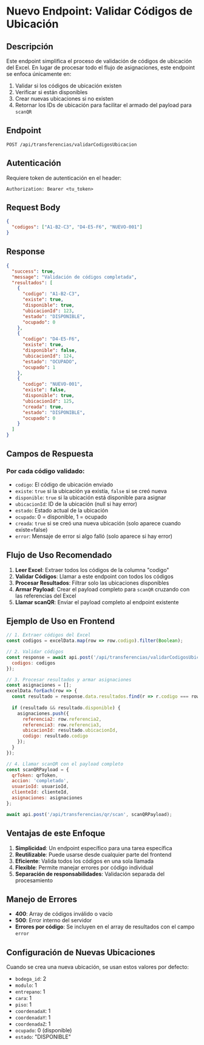 # Nuevo Endpoint: Validar Códigos de Ubicación

## Descripción
Este endpoint simplifica el proceso de validación de códigos de ubicación del Excel. En lugar de procesar todo el flujo de asignaciones, este endpoint se enfoca únicamente en:

1. Validar si los códigos de ubicación existen
2. Verificar si están disponibles
3. Crear nuevas ubicaciones si no existen
4. Retornar los IDs de ubicación para facilitar el armado del payload para `scanQR`

## Endpoint
```
POST /api/transferencias/validarCodigosUbicacion
```

## Autenticación
Requiere token de autenticación en el header:
```
Authorization: Bearer <tu_token>
```

## Request Body
```json
{
  "codigos": ["A1-B2-C3", "D4-E5-F6", "NUEVO-001"]
}
```

## Response
```json
{
  "success": true,
  "message": "Validación de códigos completada",
  "resultados": [
    {
      "codigo": "A1-B2-C3",
      "existe": true,
      "disponible": true,
      "ubicacionId": 123,
      "estado": "DISPONIBLE",
      "ocupado": 0
    },
    {
      "codigo": "D4-E5-F6",
      "existe": true,
      "disponible": false,
      "ubicacionId": 124,
      "estado": "OCUPADO",
      "ocupado": 1
    },
    {
      "codigo": "NUEVO-001",
      "existe": false,
      "disponible": true,
      "ubicacionId": 125,
      "creada": true,
      "estado": "DISPONIBLE",
      "ocupado": 0
    }
  ]
}
```

## Campos de Respuesta

### Por cada código validado:
- `codigo`: El código de ubicación enviado
- `existe`: `true` si la ubicación ya existía, `false` si se creó nueva
- `disponible`: `true` si la ubicación está disponible para asignar
- `ubicacionId`: ID de la ubicación (null si hay error)
- `estado`: Estado actual de la ubicación
- `ocupado`: 0 = disponible, 1 = ocupado
- `creada`: `true` si se creó una nueva ubicación (solo aparece cuando existe=false)
- `error`: Mensaje de error si algo falló (solo aparece si hay error)

## Flujo de Uso Recomendado

1. **Leer Excel**: Extraer todos los códigos de la columna "codigo"
2. **Validar Códigos**: Llamar a este endpoint con todos los códigos
3. **Procesar Resultados**: Filtrar solo las ubicaciones disponibles
4. **Armar Payload**: Crear el payload completo para `scanQR` cruzando con las referencias del Excel
5. **Llamar scanQR**: Enviar el payload completo al endpoint existente

## Ejemplo de Uso en Frontend

```javascript
// 1. Extraer códigos del Excel
const codigos = excelData.map(row => row.codigo).filter(Boolean);

// 2. Validar códigos
const response = await api.post('/api/transferencias/validarCodigosUbicacion', {
  codigos: codigos
});

// 3. Procesar resultados y armar asignaciones
const asignaciones = [];
excelData.forEach(row => {
  const resultado = response.data.resultados.find(r => r.codigo === row.codigo);
  
  if (resultado && resultado.disponible) {
    asignaciones.push({
      referencia2: row.referencia2,
      referencia3: row.referencia3,
      ubicacionId: resultado.ubicacionId,
      codigo: resultado.codigo
    });
  }
});

// 4. Llamar scanQR con el payload completo
const scanQRPayload = {
  qrToken: qrToken,
  accion: 'completado',
  usuarioId: usuarioId,
  clienteId: clienteId,
  asignaciones: asignaciones
};

await api.post('/api/transferencias/qr/scan', scanQRPayload);
```

## Ventajas de este Enfoque

1. **Simplicidad**: Un endpoint específico para una tarea específica
2. **Reutilizable**: Puede usarse desde cualquier parte del frontend
3. **Eficiente**: Valida todos los códigos en una sola llamada
4. **Flexible**: Permite manejar errores por código individual
5. **Separación de responsabilidades**: Validación separada del procesamiento

## Manejo de Errores

- **400**: Array de códigos inválido o vacío
- **500**: Error interno del servidor
- **Errores por código**: Se incluyen en el array de resultados con el campo `error`

## Configuración de Nuevas Ubicaciones

Cuando se crea una nueva ubicación, se usan estos valores por defecto:
- `bodega_id`: 2
- `modulo`: 1
- `entrepano`: 1
- `cara`: 1
- `piso`: 1
- `coordenadaX`: 1
- `coordenadaY`: 1
- `coordenadaZ`: 1
- `ocupado`: 0 (disponible)
- `estado`: "DISPONIBLE"